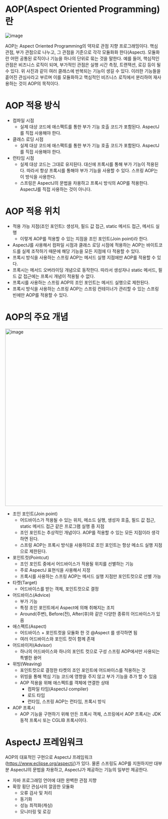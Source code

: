 # AOP(Aspect Oriented Programming)란

![image](https://github.com/OOOIOOOIO/Study-Web-Development/assets/74396651/b532a037-a072-4441-9801-566404a22ce6)


AOP는 Aspect Oriented Programming의 약자로 관점 지향 프로그래밍이다. 핵심 관점, 부가 관점으로 나누고, 그 관점을 기준으로 각각 모듈화화 한다(Aspect). 모듈화란 어떤 공통된 로직이나 기능을 하나의 단위로 묶는 것을 말한다. 예를 들어, 핵심적인 관점은 비즈니스 로직이 되며, 부가적인 관점은 실행 시간 측정, 트랜잭션, 로깅 등이 될 수 있다. 위 사진과 같이 여러 클래스에 반복되는 기능이 생길 수 있다. 이러한 기능들을 흩어진 관심사라고 부르며 이를 모듈화하고 핵심적인 비즈니스 로직에서 분리하여 재사용하는 것이 AOP의 목적이다.

# AOP 적용 방식
- 컴파일 시점
  - 실제 대상 코드에 애스팩트를 통한 부가 기능 호출 코드가 포함된다. AspectJ를 직접 사용해야 한다.
- 클래스 로딩 시점
  - 실제 대상 코드에 애스팩트를 통한 부가 기능 호출 코드가 포함된다. AspectJ를 직접 사용해야 한다.
- 런타임 시점
  - 실제 대상 코드는 그대로 유지된다. 대신에 프록시를 통해 부가 기능이 적용된다. 따라서 항상 프록시를 통해야 부가 기능을 사용할 수 있다. 스프링 AOP는 이 방식을 사용한다.
  - 스프링은 AspectJ의 문법을 차용하고 프록시 방식의 AOP를 적용한다. AspectJ를 직접 사용하는 것이 아니다.


# AOP 적용 위치
- 적용 가능 지점(조인 포인트): 생성자, 필드 값 접근, static 메서드 접근, 메서드 실행
  - 이렇게 AOP를 적용할 수 있는 지점을 조인 포인트(Join point)라 한다.
- AspectJ를 사용해서 컴파일 시점과 클래스 로딩 시점에 적용하는 AOP는 바이트코드를 실제 조작하기 때문에 해당 기능을 모든 지점에 다 적용할 수 있다.
- 프록시 방식을 사용하는 스프링 AOP는 메서드 실행 지점에만 AOP를 적용할 수 있다.
- 프록시는 메서드 오버라이딩 개념으로 동작한다. 따라서 생성자나 static 메서드, 필드 값 접근에는 프록시 개념이 적용될 수 없다.
- 프록시를 사용하는 스프링 AOP의 조인 포인트는 메서드 실행으로 제한된다.
- 프록시 방식을 사용하는 스프링 AOP는 스프링 컨테이너가 관리할 수 있는 스프링 빈에만 AOP를 적용할 수 있다.


# AOP의 주요 개념
<img width="567" alt="image" src="https://github.com/OOOIOOOIO/Study-Web-Development/assets/74396651/1bbb6e62-3e5c-4cf6-b794-950eaa408dd0">

- 조인 포인트(Join point)
  - 어드바이스가 적용될 수 있는 위치, 메소드 실행, 생성자 호출, 필드 값 접근, static 메서드 접근 같은 프로그램 실행 중 지점
  - 조인 포인트는 추상적인 개념이다. AOP를 적용할 수 있는 모든 지점이라 생각하면 된다.
  - 스프링 AOP는 프록시 방식을 사용하므로 조인 포인트는 항상 메소드 실행 지점으로 제한된다.
- 포인트컷(Pointcut)
  - 조인 포인트 중에서 어드바이스가 적용될 위치를 선별하는 기능
  - 주로 AspectJ 표현식을 사용해서 지정
  - 프록시를 사용하는 스프링 AOP는 메서드 실행 지점만 포인트컷으로 선별 가능
- 타켓(Target)
  - 어드바이스를 받는 객체, 포인트컷으로 결정
- 어드바이스(Advice) 
  - 부가 기능
  - 특정 조인 포인트에서 Aspect에 의해 취해지는 조치
  - Around(주변), Before(전), After(후)와 같은 다양한 종류의 어드바이스가 있음 
- 애스펙트(Aspect)
  - 어드바이스 + 포인트컷을 모듈화 한 것 @Aspect 를 생각하면 됨
  - 여러 어드바이스와 포인트 컷이 함께 존재
- 어드바이저(Advisor)
  - 하나의 어드바이스와 하나의 포인트 컷으로 구성 스프링 AOP에서만 사용되는 특별한 용어
- 위빙(Weaving)
  - 포인트컷으로 결정한 타켓의 조인 포인트에 어드바이스를 적용하는 것 
  - 위빙을 통해 핵심 기능 코드에 영향을 주지 않고 부가 기능을 추가 할 수 있음 
  - AOP 적용을 위해 애스펙트를 객체에 연결한 상태
    - 컴파일 타임(AspectJ compiler)
    - 로드 타임
    - 런타임, 스프링 AOP는 런타임, 프록시 방식
- AOP 프록시
  - AOP 기능을 구현하기 위해 만든 프록시 객체, 스프링에서 AOP 프록시는 JDK 동적 프록시 또는 CGLIB 프록시이다.


# AspectJ 프레임워크
AOP의 대표적인 구현으로 AspectJ 프레임워크(https://www.eclipse.org/aspectj/)가 있다. 물론 스프링도 AOP를 지원하지만 대부분 AspectJ의 문법을 차용하고, AspectJ가 제공하는 기능의 일부만 제공한다.
- 자바 프로그래밍 언어에 대한 완벽한 관점 지향 
- 확장 횡단 관심사의 깔끔한 모듈화
  - 오류 검사 및 처리 
  - 동기화
  - 성능 최적화(캐싱) 
  - 모니터링 및 로깅


